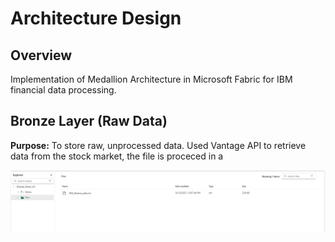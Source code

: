 # Architecture Design

## Overview
Implementation of Medallion Architecture in Microsoft Fabric for IBM financial data processing.

## Bronze Layer (Raw Data)
**Purpose:** To store raw, unprocessed data.
Used Vantage API to retrieve data from the stock market, the file is proceced in a

![](Screenshots/fileinlakehouse.png)
